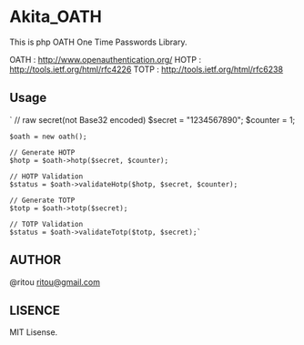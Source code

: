 Akita_OATH
======================================================
This is php OATH One Time Passwords Library.

OATH : http://www.openauthentication.org/
HOTP : http://tools.ietf.org/html/rfc4226
TOTP : http://tools.ietf.org/html/rfc6238

Usage
------------------------------------------------------
`    // raw secret(not Base32 encoded)
    $secret = \"1234567890\";
    $counter = 1;
    
    $oath = new oath();
    
    // Generate HOTP 
    $hotp = $oath->hotp($secret, $counter);
    
    // HOTP Validation
    $status = $oath->validateHotp($hotp, $secret, $counter);
    
    // Generate TOTP
    $totp = $oath->totp($secret);
    
    // TOTP Validation
    $status = $oath->validateTotp($totp, $secret);`

AUTHOR
------------------------------------------------------
@ritou ritou@gmail.com

LISENCE
------------------------------------------------------
MIT Lisense.
